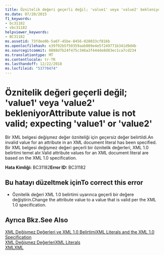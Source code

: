```yaml
---
title: Öznitelik değeri geçerli değil; 'value1' veya 'value2' bekleniyor
ms.date: 07/20/2015
f1_keywords:
- bc31182
- vbc31182
helpviewer_keywords:
- BC31182
ms.assetid: 73fdee0b-5a6f-45be-8456-028033cf816b
ms.openlocfilehash: e39f92b5f50359aab089e4e5f249771b341d9d4b
ms.sourcegitcommit: 0888d7b24f475c346a3f444de8d83ec1ca7cd234
ms.translationtype: MT
ms.contentlocale: tr-TR
ms.lasthandoff: 12/22/2018
ms.locfileid: "53770474"
---
```

# <a name="attribute-value-is-not-valid-expecting-value1-or-value2"></a><span data-ttu-id="065ae-102">Öznitelik değeri geçerli değil; 'value1' veya 'value2' bekleniyor</span><span class="sxs-lookup"><span data-stu-id="065ae-102">Attribute value is not valid; expecting 'value1' or 'value2'</span></span>
<span data-ttu-id="065ae-103">Bir XML belgesi değişmez değer özniteliği için geçersiz değer belirtildi.</span><span class="sxs-lookup"><span data-stu-id="065ae-103">An invalid value for an attribute in an XML document literal has been specified.</span></span> <span data-ttu-id="065ae-104">Bir XML belgesi değişmez değeri geçerli bir öznitelik değerleri, XML 1.0 belirtimi temel alır.</span><span class="sxs-lookup"><span data-stu-id="065ae-104">Valid attribute values for an XML document literal are based on the XML 1.0 specification.</span></span>  
  
 <span data-ttu-id="065ae-105">**Hata Kimliği:** BC31182</span><span class="sxs-lookup"><span data-stu-id="065ae-105">**Error ID:** BC31182</span></span>  
  
## <a name="to-correct-this-error"></a><span data-ttu-id="065ae-106">Bu hatayı düzeltmek için</span><span class="sxs-lookup"><span data-stu-id="065ae-106">To correct this error</span></span>  
  
-   <span data-ttu-id="065ae-107">Öznitelik değeri XML 1.0 belirtimi uyarınca geçerli bir değere değiştirin.</span><span class="sxs-lookup"><span data-stu-id="065ae-107">Change the attribute value to a value that is valid per the XML 1.0 specification.</span></span>  
  
## <a name="see-also"></a><span data-ttu-id="065ae-108">Ayrıca Bkz.</span><span class="sxs-lookup"><span data-stu-id="065ae-108">See Also</span></span>  
 [<span data-ttu-id="065ae-109">XML Değişmez Değerleri ve XML 1.0 Belirtimi</span><span class="sxs-lookup"><span data-stu-id="065ae-109">XML Literals and the XML 1.0 Specification</span></span>](../../visual-basic/programming-guide/language-features/xml/xml-literals-and-the-xml-1-0-specification.md)  
 [<span data-ttu-id="065ae-110">XML Değişmez Değerleri</span><span class="sxs-lookup"><span data-stu-id="065ae-110">XML Literals</span></span>](../../visual-basic/language-reference/xml-literals/index.md)  
 [<span data-ttu-id="065ae-111">XML</span><span class="sxs-lookup"><span data-stu-id="065ae-111">XML</span></span>](../../visual-basic/programming-guide/language-features/xml/index.md)
